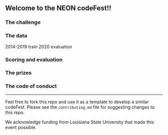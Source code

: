 ## Welcome to the NEON codeFest!!


### The challenge













### The data


2014-2019 train
2020 evaluation













### Scoring and evaluation







### The prizes









### The code of conduct










--- 

Feel free to fork this repo and use it as a template to develop a similar codeFest. Please see the `contributing.md` file for suggesting changes to this repo. 

We acknowledge funding from Louisiana State University that made this event possible. 


